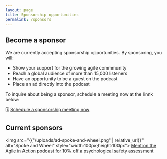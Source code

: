 ```yaml
---
layout: page
title: Sponsorship opportunities
permalink: /sponsors
---
```


## Become a sponsor
We are currently accepting sponsorship opportunities. By sponsoring, you will:

* Show your support for the growing agile commmunity
* Reach a global audience of more than 15,000 listeners
* Have an opportunity to be a guest on the podcast
* Place an ad directly into the podcast

To inquire about being a sponsor, schedule a meeting now at the linnk below:

🗓️ [Schedule a sponsorship meeting now](https://calendly.com/billraymond/meet)

## Current sponsors
<img src="{{"/uploads/ad-spoke-and-wheel.png" | relative_url}}" alt="Spoke and Wheel" style="width:100px;height:100px">
<a target="_blank" href="http://spokeandwheel.co/assess">Mention the Agile in Action podcast for 10% off a psychological safety assessment</a>